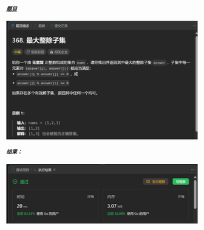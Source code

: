 ##### [题目](https://leetcode.cn/problems/largest-divisible-subset/)
![pic](img.png)
##### 结果：
![pic](result.png)